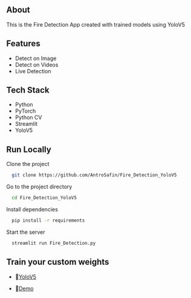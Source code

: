 
## About

This is the Fire Detection App created with trained models using YoloV5
## Features

- Detect on Image
- Detect on Videos
- Live Detection


## Tech Stack

- Python
- PyTorch
- Python CV
- Streamlit
- YoloV5


## Run Locally

Clone the project

```bash
  git clone https://github.com/AntroSafin/Fire_Detection_YoloV5
```

Go to the project directory

```bash
  cd Fire_Detection_YoloV5
```

Install dependencies

```bash
  pip install -r requirements
```

Start the server

```bash
  streamlit run Fire_Detection.py
```

## Train your custom weights

- 🚀[YoloV5](https://github.com/ultralytics/yolov5)

- 👀[Demo](https://firedetection.streamlitapp.com)


